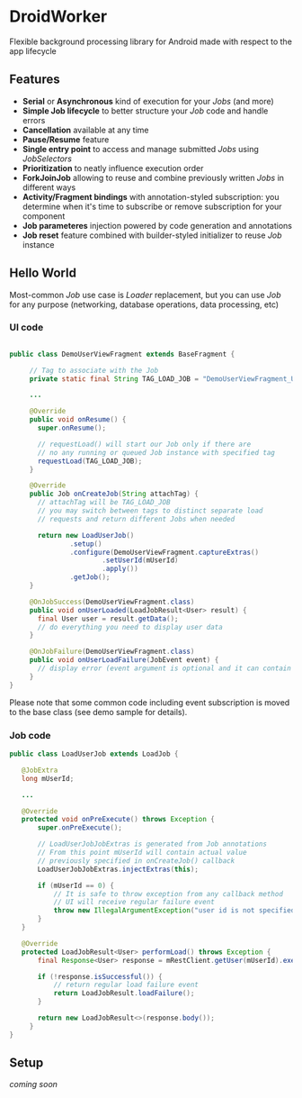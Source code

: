 # DroidWorker
Flexible background processing library for Android made with respect to the app lifecycle
## Features
 * __Serial__ or __Asynchronous__ kind of execution for your _Jobs_ (and more)
 * __Simple Job lifecycle__ to better structure your _Job_ code and handle errors
 * __Cancellation__ available at any time
 * __Pause/Resume__ feature
 * __Single entry point__ to access and manage submitted _Jobs_ using _JobSelectors_
 * __Prioritization__ to neatly influence execution order
 * __ForkJoinJob__ allowing to reuse and combine previously written _Jobs_ in different ways
 * __Activity/Fragment bindings__ with annotation-styled subscription: you determine when it's time to subscribe or remove subscription for your component
 * __Job parameteres__ injection powered by code generation and annotations
 * __Job reset__ feature combined with builder-styled initializer to reuse _Job_ instance

 ## Hello World
 Most-common _Job_ use case is _Loader_ replacement, but you can use _Job_ for any purpose (networking, database operations, data processing, etc)

 ### UI code
 ```java

public class DemoUserViewFragment extends BaseFragment {

      // Tag to associate with the Job
      private static final String TAG_LOAD_JOB = "DemoUserViewFragment_User_Loader";

      ...

      @Override
      public void onResume() {
        super.onResume();

        // requestLoad() will start our Job only if there are
        // no any running or queued Job instance with specified tag
        requestLoad(TAG_LOAD_JOB);
      }

      @Override
      public Job onCreateJob(String attachTag) {
        // attachTag will be TAG_LOAD_JOB
        // you may switch between tags to distinct separate load
        // requests and return different Jobs when needed

        return new LoadUserJob()
                .setup()
                .configure(DemoUserViewFragment.captureExtras()
                        .setUserId(mUserId)
                        .apply())
                .getJob();
      }

      @OnJobSuccess(DemoUserViewFragment.class)
      public void onUserLoaded(LoadJobResult<User> result) {
        final User user = result.getData();
        // do everything you need to display user data
      }

      @OnJobFailure(DemoUserViewFragment.class)
      public void onUserLoadFailure(JobEvent event) {
        // display error (event argument is optional and it can contain detailed error info)
      }
}
 ```
 Please note that some common code including event subscription is moved to the base class (see demo sample for details).

 ### Job code
 ```java
public class LoadUserJob extends LoadJob {

    @JobExtra
    long mUserId;

    ...

    @Override
    protected void onPreExecute() throws Exception {
        super.onPreExecute();

        // LoadUserJobJobExtras is generated from Job annotations
        // From this point mUserId will contain actual value
        // previously specified in onCreateJob() callback
        LoadUserJobJobExtras.injectExtras(this);

        if (mUserId == 0) {
            // It is safe to throw exception from any callback method
            // UI will receive regular failure event
            throw new IllegalArgumentException("user id is not specified");
        }
    }

    @Override
    protected LoadJobResult<User> performLoad() throws Exception {
        final Response<User> response = mRestClient.getUser(mUserId).execute();

        if (!response.isSuccessful()) {
            // return regular load failure event
            return LoadJobResult.loadFailure();
        }

        return new LoadJobResult<>(response.body());
      }
}
 ```
 ## Setup
 _coming soon_